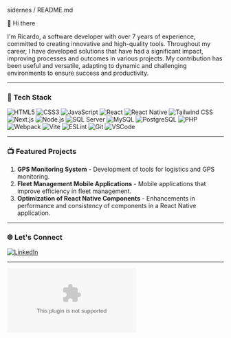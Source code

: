sidernes / README.md

👋 Hi there

I'm Ricardo, a software developer with over 7 years of experience, committed to creating innovative and high-quality tools. Throughout my career, I have developed solutions that have had a significant impact, improving processes and outcomes in various projects. My contribution has been useful and versatile, adapting to dynamic and challenging environments to ensure success and productivity.

---

### 🚀 Tech Stack

![HTML5](https://img.shields.io/badge/HTML5-E34F26?style=for-the-badge&logo=html5&logoColor=white)
![CSS3](https://img.shields.io/badge/CSS3-1572B6?style=for-the-badge&logo=css3&logoColor=white)
![JavaScript](https://img.shields.io/badge/JavaScript-F7DF1E?style=for-the-badge&logo=javascript&logoColor=black)
![React](https://img.shields.io/badge/React-20232A?style=for-the-badge&logo=react&logoColor=61DAFB)
![React Native](https://img.shields.io/badge/React_Native-20232A?style=for-the-badge&logo=react&logoColor=61DAFB)
![Tailwind CSS](https://img.shields.io/badge/Tailwind_CSS-38B2AC?style=for-the-badge&logo=tailwind-css&logoColor=white)
![Next.js](https://img.shields.io/badge/Next.js-000000?style=for-the-badge&logo=nextdotjs&logoColor=white)
![Node.js](https://img.shields.io/badge/Node.js-339933?style=for-the-badge&logo=nodedotjs&logoColor=white)
![SQL Server](https://img.shields.io/badge/SQL_Server-CC2927?style=for-the-badge&logo=microsoft-sql-server&logoColor=white)
![MySQL](https://img.shields.io/badge/MySQL-4479A1?style=for-the-badge&logo=mysql&logoColor=white)
![PostgreSQL](https://img.shields.io/badge/PostgreSQL-336791?style=for-the-badge&logo=postgresql&logoColor=white)
![PHP](https://img.shields.io/badge/PHP-777BB4?style=for-the-badge&logo=php&logoColor=white)
![Webpack](https://img.shields.io/badge/Webpack-8DD6F9?style=for-the-badge&logo=webpack&logoColor=black)
![Vite](https://img.shields.io/badge/Vite-646CFF?style=for-the-badge&logo=vite&logoColor=white)
![ESLint](https://img.shields.io/badge/ESLint-4B32C3?style=for-the-badge&logo=eslint&logoColor=white)
![Git](https://img.shields.io/badge/Git-F05032?style=for-the-badge&logo=git&logoColor=white)
![VSCode](https://img.shields.io/badge/VS_Code-007ACC?style=for-the-badge&logo=visual-studio-code&logoColor=white)


---

### 📺 Featured Projects

1. **GPS Monitoring System** - Development of tools for logistics and GPS monitoring.
2. **Fleet Management Mobile Applications** - Mobile applications that improve efficiency in fleet management.
3. **Optimization of React Native Components** - Enhancements in performance and consistency of components in a React Native application.

---

### 🌐 Let's Connect

[![LinkedIn]([https://img.shields.io/badge/-LinkedIn-blue?style=flat&logo=Linkedin&logoColor=white)](https://www.linkedin.com/in/your-profile](https://www.linkedin.com/in/ricardo-villalta-70574b1a5/))

---

![Ricardo's Portfolio](ricardovillalta.com)

